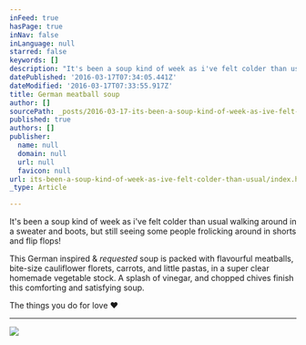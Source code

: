 ```yaml
---
inFeed: true
hasPage: true
inNav: false
inLanguage: null
starred: false
keywords: []
description: "It's been a soup kind of week as i've felt colder than usual walking around in a sweater and boots, but still seeing some people frolicking around in shorts and flip flops!"
datePublished: '2016-03-17T07:34:05.441Z'
dateModified: '2016-03-17T07:33:55.917Z'
title: German meatball soup
author: []
sourcePath: _posts/2016-03-17-its-been-a-soup-kind-of-week-as-ive-felt-colder-than-usual.md
published: true
authors: []
publisher:
  name: null
  domain: null
  url: null
  favicon: null
url: its-been-a-soup-kind-of-week-as-ive-felt-colder-than-usual/index.html
_type: Article

---
```

It's been a soup kind of week as i've felt colder than usual walking around in a sweater and boots, but still seeing some people frolicking around in shorts and flip flops!

This German inspired & _requested_ soup is packed with flavourful meatballs, bite-size cauliflower florets, carrots, and little pastas, in a super clear homemade vegetable stock. A splash of vinegar, and chopped chives finish this comforting and satisfying soup.

The things you do for love __❤__

____
![](https://the-grid-user-content.s3-us-west-2.amazonaws.com/db2be1e2-10e4-4ddd-a10f-305719f0aa90.jpg)